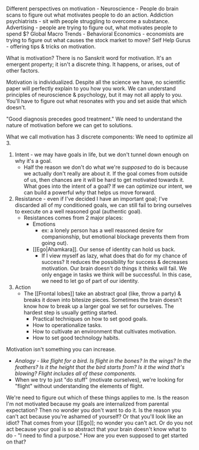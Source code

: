 Different perspectives on motivation -
Neuroscience - People do brain scans to figure out what motivates people to do an action.
Addiction psychiatrists - sit with people struggling to overcome a substance.
Advertising - people are trying to figure out, what motivates people to spend $?
Global Macro Trends - Behavioral Economics - economists are trying to figure out what causes the stock market to move?
Self Help Gurus - offering tips & tricks on motivation.

What is motivation? There is no Sanskrit word for motivation.
It's an emergent property; it isn't a discrete thing. It happens, or arises, out of other factors.

Motivation is individualized. Despite all the science we have, no scientific paper will perfectly explain to you how you work. We can understand principles of neuroscience & psychology, but it may not all apply to you. You'll have to figure out what resonates with you and set aside that which doesn't.

"Good diagnosis precedes good treatment." We need to understand the nature of motivation before we can get to solutions.

What we call motivation has 3 discrete components:
We need to optimize all 3.
1) Intent - we may have goals in life, but we don't tunnel down enough on why it's a goal. 
	- Half the reason we don't do what we're *supposed* to do is because we actually don't really are about it. If the goal comes from outside of us, then chances are it will be hard to get motivated towards it. What goes into the intent of a goal? If we can optimize our intent, we can build a powerful *why* that helps us move forward.
2) Resistance - even if I've decided I have an important goal; I've discarded all of my conditioned goals, we can still fail to bring ourselves to execute on a well reasoned goal (authentic goal).
	- Resistances comes from 2 major places:
		- Emotions 
			- ex: a lonely person has a well reasoned desire for companionship, but emotional blockage prevents them from going out).
		- [[Ego|Ahamkara]]. Our sense of identity can hold us back.
			- If I view myself as lazy, what does that do for my chance of success? It reduces the possibility for success & decreases motivation. Our brain doesn't do things it thinks will fail. We only engage in tasks we think will be successful. In this case, we need to let go of part of our identity.
3) Action
	- The [[Frontal lobes]] take an abstract goal (like, throw a party) & breaks it down into bitesize pieces. Sometimes the brain doesn't know how to break up a larger goal we set for ourselves. The hardest step is usually getting started.
		- Practical techniques on how to set good goals.
		- How to operationalize tasks.
		- How to cultivate an environment that cultivates motivation.
		- How to set good technology habits.

Motivation isn't something you can increase.
- *Analogy - like flight for a bird. Is flight in the bones? In the wings? In the feathers? Is it the height that the bird starts from? Is it the wind that's blowing? Flight includes all of these components.*
- When we try to just "do stuff" (motivate ourselves), we're looking for "flight" without understanding the elements of flight.

We're need to figure out which of these things applies to me.
Is the reason I'm not motivated because my goals are internalized from parental expectation? Then no wonder you don't want to do it.
Is the reason you can't act because you're ashamed of yourself? Or that you'll look like an idiot? That comes from your [[Ego]]; no wonder you can't act.
Or do you not act because your goal is so abstract that your brain doesn't know what to do - "I need to find a purpose." How are you even supposed to get started on that?